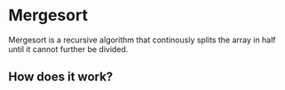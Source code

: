 
# Mergesort

Mergesort is a recursive algorithm that continously splits the array in half until it cannot further be divided.

## How does it work?